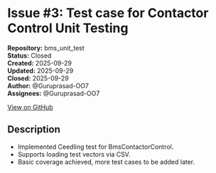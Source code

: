 # Issue #3: Test case for Contactor Control Unit Testing

**Repository:** bms_unit_test  
**Status:** Closed  
**Created:** 2025-09-29  
**Updated:** 2025-09-29  
**Closed:** 2025-09-29  
**Author:** @Guruprasad-OO7  
**Assignees:** @Guruprasad-OO7  

[View on GitHub](https://github.com/Simtestlab/bms_unit_test/issues/3)

## Description

- Implemented Ceedling test for BmsContactorControl.
- Supports loading test vectors via CSV.
- Basic coverage achieved, more test cases to be added later.
